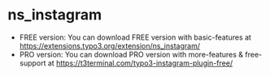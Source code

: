 # ns_instagram

- FREE version: You can download FREE version with basic-features at https://extensions.typo3.org/extension/ns_instagram/
- PRO version: You can download PRO version with more-features & free-support at https://t3terminal.com/typo3-instagram-plugin-free/
